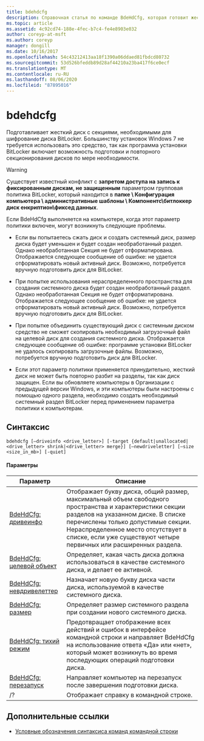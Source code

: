 ```yaml
---
title: bdehdcfg
description: Справочная статья по команде BdeHdCfg, которая готовит жесткий диск с секциями, необходимыми для шифрование диска BitLocker.
ms.topic: article
ms.assetid: 4c92cd74-188e-4fec-b7c4-fe4e8903e032
author: coreyp-at-msft
ms.author: coreyp
manager: dongill
ms.date: 10/16/2017
ms.openlocfilehash: 54c43212413aa18f1390a06ddaed81fbdcd80732
ms.sourcegitcommit: 53d526bfeddb89d28af44210a23ba417f6ce0ecf
ms.translationtype: MT
ms.contentlocale: ru-RU
ms.lasthandoff: 08/06/2020
ms.locfileid: "87895016"
---
```

# <a name="bdehdcfg"></a>bdehdcfg

Подготавливает жесткий диск с секциями, необходимыми для шифрование диска BitLocker. Большинству установок Windows 7 не требуется использовать это средство, так как программа установки BitLocker включает возможность подготовки и повторного секционирования дисков по мере необходимости.

> [!WARNING]
> Существует известный конфликт с **запретом доступа на запись к фиксированным дискам, не защищенным** параметром групповая политика BitLocker, который находится в **папке \ Конфигурация компьютера \ административные шаблоны \ Компонентс\битлоккер диск енкриптион\фиксед данных**.
>
>Если BdeHdCfg выполняется на компьютере, когда этот параметр политики включен, могут возникнуть следующие проблемы.
>
>- Если вы попытаетесь сжать диск и создать системный диск, размер диска будет уменьшен и будет создан необработанный раздел. Однако необработанная Секция не будет отформатирована. Отображается следующее сообщение об ошибке: не удается отформатировать новый активный диск. Возможно, потребуется вручную подготовить диск для BitLocker.
>
>- При попытке использования нераспределенного пространства для создания системного диска будет создан необработанный раздел. Однако необработанная Секция не будет отформатирована. Отображается следующее сообщение об ошибке: не удается отформатировать новый активный диск. Возможно, потребуется вручную подготовить диск для BitLocker.
>
>- При попытке объединить существующий диск с системным диском средство не сможет скопировать необходимый загрузочный файл на целевой диск для создания системного диска. Отображается следующее сообщение об ошибке: программе установки BitLocker не удалось скопировать загрузочные файлы. Возможно, потребуется вручную подготовить диск для BitLocker.
>
>- Если этот параметр политики применяется принудительно, жесткий диск не может быть повторно разбит на разделы, так как диск защищен. Если вы обновляете компьютеры в Организации с предыдущей версии Windows, и эти компьютеры были настроены с помощью одного раздела, необходимо создать необходимый системный раздел BitLocker перед применением параметра политики к компьютерам.

## <a name="syntax"></a>Синтаксис

```
bdehdcfg [–driveinfo <drive_letter>] [-target {default|unallocated|<drive_letter> shrink|<drive_letter> merge}] [–newdriveletter] [–size <size_in_mb>] [-quiet]
```

#### <a name="parameters"></a>Параметры

| Параметр | Описание |
| --------- |----------- |
| [BdeHdCfg: дривеинфо](bdehdcfg-driveinfo.md) | Отображает букву диска, общий размер, максимальный объем свободного пространства и характеристики секции разделов на указанном диске. В списке перечислены только допустимые секции. Нераспределенное место отсутствует в списке, если уже существуют четыре первичных или расширенных раздела. |
| [BdeHdCfg: целевой объект](bdehdcfg-target.md) | Определяет, какая часть диска должна использоваться в качестве системного диска, и делает ее активной. |
| [BdeHdCfg: невдривелеттер](bdehdcfg-newdriveletter.md) | Назначает новую букву диска части диска, используемой в качестве системного диска. |
| [BdeHdCfg: размер](bdehdcfg-size.md) | Определяет размер системного раздела при создании нового системного диска. |
| [BdeHdCfg: тихий режим](bdehdcfg-quiet.md) | Предотвращает отображение всех действий и ошибок в интерфейсе командной строки и направляет BdeHdCfg на использование ответа «Да» или «нет», который может возникнуть во время последующих операций подготовки диска. |
| [BdeHdCfg: перезапуск](bdehdcfg-restart.md) | Направляет компьютер на перезапуск после завершения подготовки диска. |
| /? | Отображает справку в командной строке. |

## <a name="additional-references"></a>Дополнительные ссылки

- [Условные обозначения синтаксиса команд командной строки](command-line-syntax-key.md)
